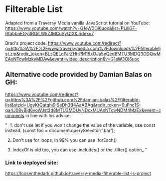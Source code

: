# Filterable List

Adapted from a Traversy Media vanilla JavaScript tutorial on YouTube: https://www.youtube.com/watch?v=G1eW3Oi6uoc&list=PLillGF-RfqbbnEGy3ROiLWk7JMCuSyQtX&index=7

Brad's project code: https://www.youtube.com/redirect?q=http%3A%2F%2Fwww.traversymedia.com%2Fdownloads%2Ffilterablelist.zip&redir_token=BLsQELqPJrZHtrPM19xOJa5yQed8MTU3MDQ3ODQwMEAxNTcwMzkyMDAw&event=video_description&v=G1eW3Oi6uoc

## Alternative code provided by Damian Balas on GH:

https://www.youtube.com/redirect?q=https%3A%2F%2Fgithub.com%2Fdamian-balas%2Ffilterable-list&stzid=UgyKtQatqhi9iSeDh3B4AaABAg&redir_token=9uFnc1S-qa4J08yBjd6yoWJst2d8MTU3MDUyNDcxMUAxNTcwNDM4MzEx&event=comments in line with his advice:

" _1. don't use let if you won't change the value of the variable, use const instead. (const foo = document.querySelector('.bar');


2. Don't use for loops, in 99% you can use .forEach() 


3. IndexOf is old too, you can use .includes() or the .filter() option_ "



### Link to deployed site:

https://loosenthedark.github.io/traversy-media-filterable-list-js-project

